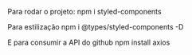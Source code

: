 Para rodar o projeto:
npm i styled-components

Para estilização 
npm i @types/styled-components -D

E para consumir a API do github
npm install axios